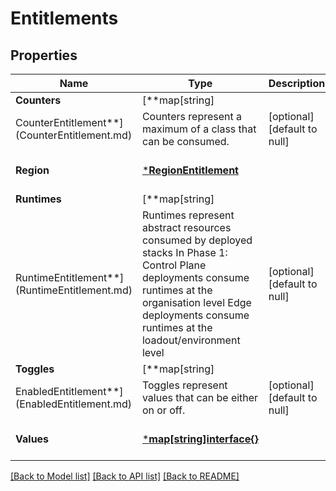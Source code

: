 # Entitlements

## Properties

Name | Type | Description | Notes
------------ | ------------- | ------------- | -------------
**Counters** | [**map[string]
CounterEntitlement**](CounterEntitlement.md) | Counters represent a maximum of a class that can be consumed. | [optional] [default to null]
**Region** | [***RegionEntitlement**](RegionEntitlement.md) |  | [optional] [default to null]
**Runtimes** | [**map[string]
RuntimeEntitlement**](RuntimeEntitlement.md) | Runtimes represent abstract resources consumed by deployed stacks  In Phase 1: Control Plane deployments consume runtimes at the organisation level Edge deployments consume runtimes at the loadout/environment level | [optional] [default to null]
**Toggles** | [**map[string]
EnabledEntitlement**](EnabledEntitlement.md) | Toggles represent values that can be either on or off. | [optional] [default to null]
**Values** | [***map[string]interface{}**](map.md) |  | [optional] [default to null]

[[Back to Model list]](../README.md#documentation-for-models) [[Back to API list]](../README.md#documentation-for-api-endpoints) [[Back to README]](../README.md)

